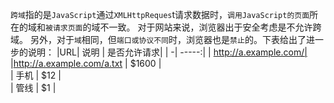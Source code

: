 `跨域`指的是`JavaScript`通过`XMLHttpReques`t请求数据时，`调用JavaScript的页面`所在的域和`被请求页面`的域不一致。
对于网站来说，浏览器出于安全考虑是不允许跨域。
另外，对于`域`相同，但`端口或协议不同`时，浏览器也是`禁止`的。下表给出了进一步的说明：
|URL| 说明   | 是否允许请求|
| -| -----:|
| http://a.example.com/|
|http://a.example.com/a.txt     | $1600 |  
| 手机        |   \$12   |   
| 管线        |    \$1    |  
